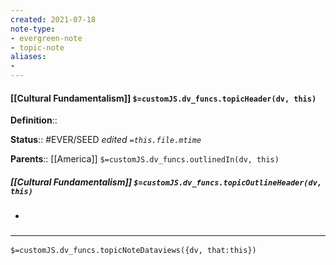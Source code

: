 ```yaml
---
created: 2021-07-18
note-type: 
- evergreen-note
- topic-note
aliases:
- 
---
```

 
#### [[Cultural Fundamentalism]] `$=customJS.dv_funcs.topicHeader(dv, this)`


**Definition**::

**Status**:: #EVER/SEED 
*edited `=this.file.mtime`*

**Parents**:: [[America]]
`$=customJS.dv_funcs.outlinedIn(dv, this)`

##### [[Cultural Fundamentalism]] `$=customJS.dv_funcs.topicOutlineHeader(dv, this)`
- 

### <hr class="dataviews"/>

`$=customJS.dv_funcs.topicNoteDataviews({dv, that:this})`
